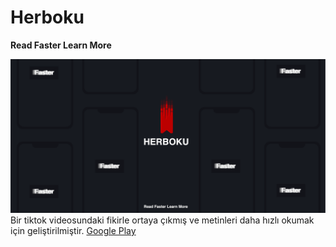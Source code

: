 # Herboku
**Read Faster Learn More**


<img src="https://github.com/fikretsefa/Herboku/blob/main/readme.png" width="1000" >

<br>
Bir tiktok videosundaki fikirle ortaya çıkmış ve metinleri daha hızlı okumak için geliştirilmiştir.
<a target="_blank" href="https://play.google.com/store/apps/details?id=com.fikretsefa.herboku">Google Play</a>


